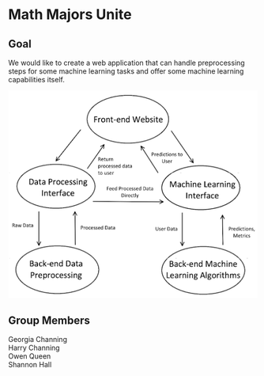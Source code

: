 # Math Majors Unite

## Goal
We would like to create a web application that can handle preprocessing steps for some machine learning tasks and offer some machine learning capabilities itself.

<p align = "center">
  <img src="https://github.com/CS340-21/MathMajorsUnite/blob/main/block_diagram.png">
</p>

## Group Members
Georgia Channing  
Harry Channing  
Owen Queen  
Shannon Hall  
